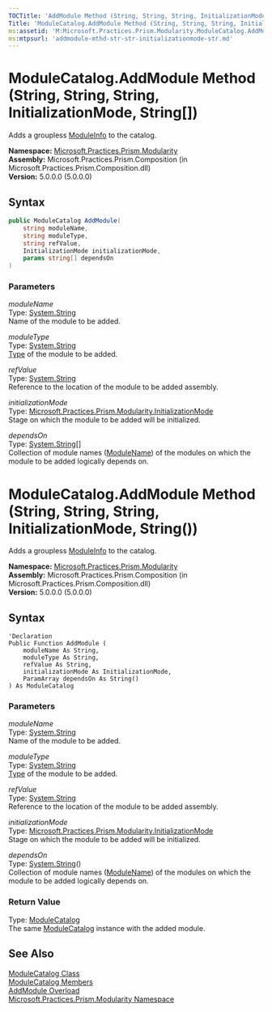 ```yaml
---
TOCTitle: 'AddModule Method (String, String, String, InitializationMode, String[])'
Title: 'ModuleCatalog.AddModule Method (String, String, String, InitializationMode, String[]) (Microsoft.Practices.Prism.Modularity)'
ms:assetid: 'M:Microsoft.Practices.Prism.Modularity.ModuleCatalog.AddModule(System.String,System.String,System.String,Microsoft.Practices.Prism.Modularity.InitializationMode,System.String[])'
ms:mtpsurl: 'addmodule-mthd-str-str-initializationmode-str.md'
---
```


# ModuleCatalog.AddModule Method (String, String, String, InitializationMode, String[])

Adds a groupless [ModuleInfo](/patterns-practices/reference/moduleinfo-class-mspp-modularity) to the catalog.

**Namespace:** [Microsoft.Practices.Prism.Modularity](/patterns-practices/reference/mspp-modularity-namespace)  
**Assembly:** Microsoft.Practices.Prism.Composition (in Microsoft.Practices.Prism.Composition.dll)  
**Version:** 5.0.0.0 (5.0.0.0)

## Syntax

```C#
public ModuleCatalog AddModule(
	string moduleName,
	string moduleType,
	string refValue,
	InitializationMode initializationMode,
	params string[] dependsOn
)
```

### Parameters

*moduleName*  
Type: [System.String](http://msdn.microsoft.com/en-us/library/s1wwdcbf)   
Name of the module to be added.

*moduleType*  
Type: [System.String](http://msdn.microsoft.com/en-us/library/s1wwdcbf)   
[Type](http://msdn.microsoft.com/en-us/library/42892f65) of the module to be added.

*refValue*  
Type: [System.String](http://msdn.microsoft.com/en-us/library/s1wwdcbf)   
Reference to the location of the module to be added assembly.

*initializationMode*  
Type: [Microsoft.Practices.Prism.Modularity.InitializationMode](/patterns-practices/reference/initializationmode-enumeration-mspp-modularity)   
Stage on which the module to be added will be initialized.

*dependsOn*  
Type: [System.String](http://msdn.microsoft.com/en-us/library/s1wwdcbf)[]   
Collection of module names ([ModuleName](/patterns-practices/reference/moduleinfo-modulename-property-mspp-modularity)) of the modules on which the module to be added logically depends on.


# ModuleCatalog.AddModule Method (String, String, String, InitializationMode, String())

Adds a groupless [ModuleInfo](/patterns-practices/reference/moduleinfo-class-mspp-modularity) to the catalog.

**Namespace:** [Microsoft.Practices.Prism.Modularity](/patterns-practices/reference/mspp-modularity-namespace)  
**Assembly:** Microsoft.Practices.Prism.Composition (in Microsoft.Practices.Prism.Composition.dll)  
**Version:** 5.0.0.0 (5.0.0.0)

## Syntax

```VB
'Declaration
Public Function AddModule ( 
	moduleName As String,
	moduleType As String,
	refValue As String,
	initializationMode As InitializationMode,
	ParamArray dependsOn As String()
) As ModuleCatalog
```

### Parameters

*moduleName*  
Type: [System.String](http://msdn.microsoft.com/en-us/library/s1wwdcbf)   
Name of the module to be added.

*moduleType*  
Type: [System.String](http://msdn.microsoft.com/en-us/library/s1wwdcbf)   
[Type](http://msdn.microsoft.com/en-us/library/42892f65) of the module to be added.

*refValue*  
Type: [System.String](http://msdn.microsoft.com/en-us/library/s1wwdcbf)   
Reference to the location of the module to be added assembly.

*initializationMode*  
Type: [Microsoft.Practices.Prism.Modularity.InitializationMode](/patterns-practices/reference/initializationmode-enumeration-mspp-modularity)   
Stage on which the module to be added will be initialized.

*dependsOn*  
Type: [System.String](http://msdn.microsoft.com/en-us/library/s1wwdcbf)()   
Collection of module names ([ModuleName](/patterns-practices/reference/moduleinfo-modulename-property-mspp-modularity)) of the modules on which the module to be added logically depends on.

### Return Value

Type: [ModuleCatalog](/patterns-practices/reference/modulecatalog-class-mspp-modularity)   
The same [ModuleCatalog](/patterns-practices/reference/modulecatalog-class-mspp-modularity) instance with the added module.

## See Also

[ModuleCatalog Class](/patterns-practices/reference/modulecatalog-class-mspp-modularity)  
[ModuleCatalog Members](/patterns-practices/reference/modulecatalog-members-mspp-modularity)  
[AddModule Overload](/patterns-practices/reference/addmodule-mthd-str-str-initializationmode-str)  
[Microsoft.Practices.Prism.Modularity Namespace](/patterns-practices/reference/mspp-modularity-namespace)  